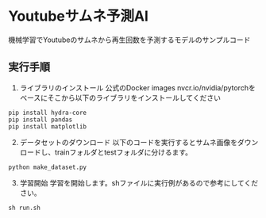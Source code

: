 # Youtubeサムネ予測AI
機械学習でYoutubeのサムネから再生回数を予測するモデルのサンプルコード

## 実行手順
1. ライブラリのインストール
公式のDocker images nvcr.io/nvidia/pytorchをベースにそこから以下のライブラリをインストールしてください
```
pip install hydra-core
pip install pandas
pip install matplotlib
```

2. データセットのダウンロード
以下のコードを実行するとサムネ画像をダウンロードし、trainフォルダとtestフォルダに分けるます。
```
python make_dataset.py
```

3. 学習開始
学習を開始します。shファイルに実行例があるので参考にしてください。
```
sh run.sh
```
